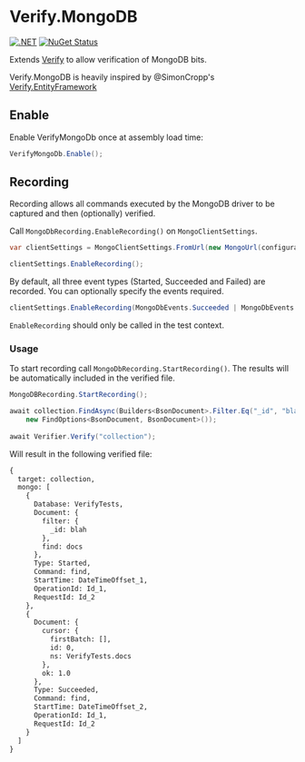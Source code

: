 # Verify.MongoDB

[![.NET](https://github.com/flcdrg/Verify.MongoDB/actions/workflows/dotnet.yml/badge.svg)](https://github.com/flcdrg/Verify.MongoDB/actions/workflows/dotnet.yml)
[![NuGet Status](https://img.shields.io/nuget/v/Verify.MongoDB.svg?label=Verify.MongoDB)](https://www.nuget.org/packages/Verify.MongoDB/)

Extends [Verify](https://github.com/VerifyTests/Verify) to allow verification of MongoDB bits.

Verify.MongoDB is heavily inspired by @SimonCropp's [Verify.EntityFramework](https://github.com/VerifyTests/Verify.EntityFramework)

## Enable

Enable VerifyMongoDb once at assembly load time:

```csharp
VerifyMongoDb.Enable();
```

## Recording

Recording allows all commands executed by the MongoDB driver to be captured and then (optionally) verified.

Call `MongoDbRecording.EnableRecording()` on `MongoClientSettings`.

```csharp
var clientSettings = MongoClientSettings.FromUrl(new MongoUrl(configuration["MongoConnectionString"]));

clientSettings.EnableRecording();
```

By default, all three event types (Started, Succeeded and Failed) are recorded. You can optionally specify the events required.

```csharp
clientSettings.EnableRecording(MongoDbEvents.Succeeded | MongoDbEvents.Failed);
```

`EnableRecording` should only be called in the test context.

### Usage

To start recording call `MongoDbRecording.StartRecording()`. The results will be automatically included in the verified file.

```csharp
MongoDBRecording.StartRecording();

await collection.FindAsync(Builders<BsonDocument>.Filter.Eq("_id", "blah"),
    new FindOptions<BsonDocument, BsonDocument>());
    
await Verifier.Verify("collection");
```

Will result in the following verified file:

```txt
{
  target: collection,
  mongo: [
    {
      Database: VerifyTests,
      Document: {
        filter: {
          _id: blah
        },
        find: docs
      },
      Type: Started,
      Command: find,
      StartTime: DateTimeOffset_1,
      OperationId: Id_1,
      RequestId: Id_2
    },
    {
      Document: {
        cursor: {
          firstBatch: [],
          id: 0,
          ns: VerifyTests.docs
        },
        ok: 1.0
      },
      Type: Succeeded,
      Command: find,
      StartTime: DateTimeOffset_2,
      OperationId: Id_1,
      RequestId: Id_2
    }
  ]
}
```
